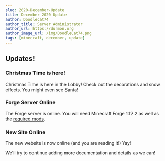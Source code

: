 ```yaml
---
slug: 2020-December-Update
title: December 2020 Update
author: Doodlecat74
author_title: Server Administrator
author_url: https://durmon.org
author_image_url: /img/DoodleCat74.png
tags: [minecraft, december, update]
---
```

## Updates!

### Christmas Time is here!

Christmas Time is here in the Lobby!  Check out the decorations and snow effects.  You might even see Santa!

### Forge Server Online

The Forge server is online.  You will need Minecraft Forge 1.12.2 as well as the [required mods](https://durmon.org/downloads/mods.zip).

### New Site Online

The new website is now online (and you are reading it!)  Yay!

We'll try to continue adding more documentation and details as we can!
